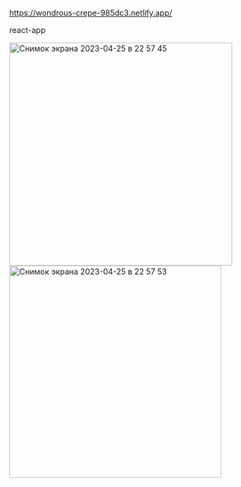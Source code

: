 https://wondrous-crepe-985dc3.netlify.app/

react-app


<img width="401" alt="Снимок экрана 2023-04-25 в 22 57 45" src="https://user-images.githubusercontent.com/107697233/234389094-64168207-8d54-49c3-8092-489e4e3492c4.png">
<img width="381" alt="Снимок экрана 2023-04-25 в 22 57 53" src="https://user-images.githubusercontent.com/107697233/234389101-e3c6c549-81ee-4bbe-b2b0-2e3531097690.png">

